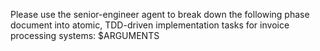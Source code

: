 Please use the senior-engineer agent to break down the following phase document into atomic, TDD-driven implementation tasks for invoice processing systems: $ARGUMENTS